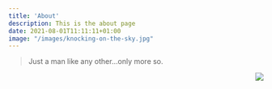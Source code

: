 ```yaml
---
title: 'About'
description: This is the about page
date: 2021-08-01T11:11:11+01:00
image: "/images/knocking-on-the-sky.jpg"
---
```


> Just a man like any other...only more so. 

<div data-iframe-width="150" data-iframe-height="270" data-share-badge-id="317c5fc8-b5bc-4cf9-a689-d96325cb00dc" data-share-badge-host="https://www.credly.com"></div><script type="text/javascript" async src="//cdn.credly.com/assets/utilities/embed.js"></script>

<div data-iframe-width="150" data-iframe-height="270" data-share-badge-id="3d968adc-4c5f-4bc2-b31d-acb2d53f4a9f" data-share-badge-host="https://www.credly.com"></div><script type="text/javascript" async src="//cdn.credly.com/assets/utilities/embed.js"></script>

<div style="float:right;">
  <a href="https://www.credential.net/2909e3c9-e8e6-46be-88cb-9b06ea8b1d76">
    <img src="https://api.accredible.com/v1/frontend/credential_website_embed_image/badge/53156404">
  </a>
</dv>
